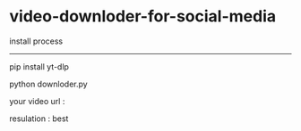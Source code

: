 # video-downloder-for-social-media


install process
<hr>
pip install yt-dlp

python downloder.py

your video url :

resulation : best 

